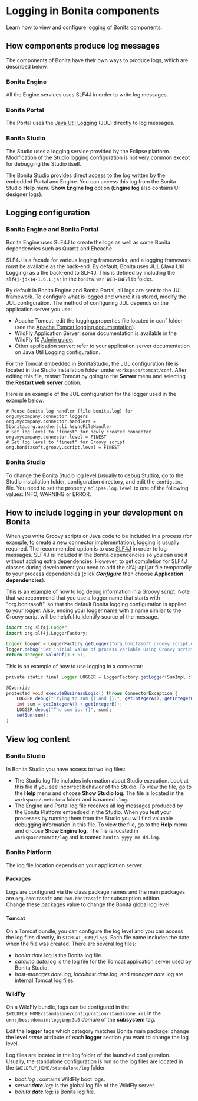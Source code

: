 # Logging in Bonita components

Learn how to view and configure logging of Bonita components.

## How components produce log messages

The components of Bonita have their own ways to produce logs, which are described below.

### Bonita Engine

All the Engine services uses SLF4J in order to write log messages.

### Bonita Portal

The Portal uses the [Java Util Logging](http://docs.oracle.com/javase/8/docs/api/java/util/logging/package-summary.html) (JUL) directly to log messages.

### Bonita Studio

The Studio uses a logging service provided by the Eclipse platform. Modification of the Studio logging configuration is not very common except for debugging the Studio itself.

The Bonita Studio provides direct access to the log written by the embedded Portal and Engine. You can access this log from the Bonita Studio **Help** menu **Show Engine log** option (**Engine log** also contains UI designer logs).

## Logging configuration

### Bonita Engine and Bonita Portal

Bonita Engine uses SLF4J to create the logs as well as some Bonita dependencies such as Quartz and Ehcache.

SLF4J is a facade for various logging frameworks, and a logging framework must be available as the back-end. By default, Bonita uses JUL (Java Util Logging) as a the back-end to SLF4J. This is defined by including the `slf4j-jdk14-1.6.1.jar` in the `bonita.war WEB-INF/lib` folder.

By default in Bonita Engine and Bonita Portal, all logs are sent to the JUL framework. To configure what is logged and where it is stored, modify the JUL configuration. The method of configuring JUL depends on the application server you use:

- Apache Tomcat: edit the logging.properties file located in conf folder (see the [Apache Tomcat logging documentation](http://tomcat.apache.org/tomcat-8.5-doc/logging.html)).
- WildFly Application Server: some documentation is available in the WildFly 10 [Admin guide](https://docs.jboss.org/author/display/WFLY10/Logging+Configuration).
- Other application server: refer to your application server documentation on Java Util Logging configuration.

For the Tomcat embedded in BonitaStudio, the JUL configuration file is located in the Studio installation folder under
`workspace/tomcat/conf`. After editing this file, restart Tomcat by going to the **Server** menu and selecting the **Restart web server** option.

Here is an example of the JUL configuration for the logger used in the [example below](#your_log):

```properties
# Reuse Bonita log handler (file bonita.log) for org.mycompany.connector loggers
org.mycompany.connector.handlers = 5bonita.org.apache.juli.AsyncFileHandler
# Set log level to "finest" for newly created connector
org.mycompany.connector.level = FINEST
# Set log level to "finest" for Groovy script
org.bonitasoft.groovy.script.level = FINEST
```

### Bonita Studio

To change the Bonita Studio log level (usually to debug Studio), go to the Studio installation folder, configuration directory, and edit the `config.ini` file. You need to set the property `eclipse.log.level` to one of the following values: INFO, WARNING or ERROR.

## How to include logging in your development on Bonita

When you write Groovy scripts or Java code to be included in a process (for example, to create a new connector implementation), logging is usually required. The recommended option is to use [SLF4J](http://www.slf4j.org/) in order to log messages. SLF4J is included in the Bonita dependencies so you can use it without adding extra dependencies. However, to get completion for SLF4J classes during development you need to add the slf4j-api jar file temporarily to your process dependencies (click **_Configure_** then choose **Application dependencies**).

This is an example of how to log debug information in a Groovy script. Note that we recommend that you use a logger name that starts with "org.bonitasoft", so that the default Bonita logging configuration is applied to your logger. Also, ending your logger name with a name similar to the Groovy script will be helpful to identify source of the message.

```groovy
import org.slf4j.Logger;
import org.slf4j.LoggerFactory;

Logger logger = LoggerFactory.getLogger("org.bonitasoft.groovy.script.my_int_init_script");
logger.debug("Set initial value of process variable using Groovy script");
return Integer.valueOf(3 + 5);
```

This is an example of how to use logging in a connector:

```groovy
private static final Logger LOGGER = LoggerFactory.getLogger(SumImpl.class); 

@Override 
protected void executeBusinessLogic() throws ConnectorException {
    LOGGER.debug("Trying to sum {} and {}.", getIntegerA(), getIntegerB());
    int sum = getIntegerA() + getIntegerB(); 
    LOGGER.debug("The sum is: {}", sum);
    setSum(sum);
}
```

## View log content

### Bonita Studio

In Bonita Studio you have access to two log files:

- The Studio log file includes information about Studio execution. Look at this file if you see incorrect behavior of the Studio. To view the file, go to the **Help** menu and choose **Show Studio log**. The file is located in the `workspace/.metadata` folder and is named `.log`. 
- The Engine and Portal log file receives all log messages produced by the Bonita Platform embedded in the Studio. When you test your processes by running them from the Studio you will find valuable debugging information in this file. To view the file, go to the **Help** menu and choose **Show Engine log**. The file is located in `workspace/tomcat/log` and is named `bonita-yyyy-mm-dd.log`.

### Bonita Platform

The log file location depends on your application server. 

#### Packages

Logs are configured via the class package names and the main packages are `org.bonitasoft` and `com.bonitasoft` for subscription edition.  
Change these packages value to change the Bonita global log level.

#### Tomcat

On a Tomcat bundle, you can configure the log level and you can access the log files directly, in `$TOMCAT_HOME/logs`. 
Each file name includes the date when the file was created. There are several log files:

- _bonita.date_.log is the Bonita log file.
- _catalina.date_.log is the log file for the Tomcat application server used by Bonita Studio.
- _host-manager.date_.log, _localhost.date_.log, and _manager.date_.log are internal Tomcat log files.

#### WildFly

On a WildFly bundle, logs can be configured in the `$WILDFLY_HOME/standalone/configuration/standalone.xml` in the `urn:jboss:domain:logging:3.0` _domain_ of the **subsystem** tag.

Edit the **logger** tags which category matches Bonita main package: change the **level** _name_ attribute of each **logger** section you want to change the log level.

Log files are located in the `log` folder of the launched configuration.  
Usually, the standalone configuration is run so the log files are located in the `$WILDFLY_HOME/standalone/log` folder.

- _boot.log_ : contains WildFly boot logs.
- _server.**date**.log_: is the global log file of the WildFly server.
- _bonita.**date**.log_: is Bonita log file.
